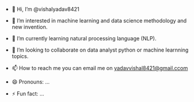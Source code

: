 - 👋 Hi, I’m @vishalyadav8421
- 👀 I’m interested in machine learning and data science methodology and new invention.
- 🌱 I’m currently learning natural processing language (NLP).
  
- 💞️ I’m looking to collaborate on data analyst python or machine learnning topics.
- 📫 How to reach me you can email me on yadavvishal8421@gmail.ccom
- 😄 Pronouns: ...
- ⚡ Fun fact: ...

<!---
vishalyadav8421/vishalyadav8421 is a ✨ special ✨ repository because its `README.md` (this file) appears on your GitHub profile.
You can click the Preview link to take a look at your changes.
--->
